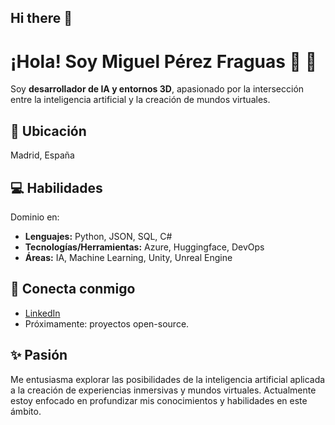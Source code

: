 ## Hi there 👋

# ¡Hola! Soy Miguel Pérez Fraguas 👋 🐥

Soy **desarrollador de IA y entornos 3D**, apasionado por la intersección entre la inteligencia artificial y la creación de mundos virtuales.

## 📍 Ubicación
Madrid, España

## 💻 Habilidades
Dominio en:
*   **Lenguajes:** Python, JSON, SQL, C#
*   **Tecnologías/Herramientas:** Azure, Huggingface, DevOps
*   **Áreas:** IA, Machine Learning, Unity, Unreal Engine

## 🔗 Conecta conmigo
*   [LinkedIn](https://www.linkedin.com/in/miguelpef)
*  Próximamente: proyectos open-source.

## ✨ Pasión
Me entusiasma explorar las posibilidades de la inteligencia artificial aplicada a la creación de experiencias inmersivas y mundos virtuales. Actualmente estoy enfocado en profundizar mis conocimientos y habilidades en este ámbito.

<!--
**MiguelPeFr/MiguelPeFr** is a ✨ _special_ ✨ repository because its `README.md` (this file) appears on your GitHub profile.

Here are some ideas to get you started:

- 🔭 I’m currently working on ...
- 🌱 I’m currently learning ...
- 👯 I’m looking to collaborate on ...
- 🤔 I’m looking for help with ...
- 💬 Ask me about ...
- 📫 How to reach me: ...
- 😄 Pronouns: ...
- ⚡ Fun fact: ...
-->


